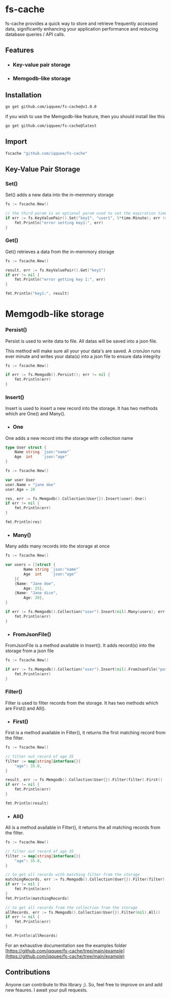 # fs-cache
fs-cache provides a quick way to store and retrieve frequently accessed data, significantly enhancing your application performance and reducing database queries / API calls.

## Features
- ### Key-value pair storage
- ### Memgodb-like storage

## Installation
```sh
go get github.com/iqquee/fs-cache@v1.0.0 
```
if you wish to use the Memgodb-like feature, then you should install like this
```sh
go get github.com/iqquee/fs-cache@latest
```

## Import
```sh
fscache "github.com/iqquee/fs-cache"
```

## Key-Value Pair Storage

### Set()
Set() adds a new data into the in-memmory storage
```go
fs := fscache.New()

// the third param is an optional param used to set the expiration time of the set data
if err := fs.KeyValuePair().Set("key1", "user1", 5*time.Minute); err != nil {
	fmt.Println("error setting key1:", err)
}
```

### Get()
Get() retrieves a data from the in-memmory storage
```go
fs := fscache.New()

result, err := fs.KeyValuePair().Get("key1")
if err != nil {
	fmt.Println("error getting key 1:", err)
}

fmt.Println("key1:", result)
```

# Memgodb-like storage
### Persist()
Persist is used to write data to file. All datas will be saved into a json file.

This method will make sure all your your data's are saved. A cronJon runs ever minute and writes your data(s) into a json file to ensure data integrity
```go
fs := fscache.New()

if err := fs.Memgodb().Persist(); err != nil {
	fmt.Println(err)
}
```

### Insert()
Insert is used to insert a new record into the storage. It has two methods which are One() and Many().

- ### One
One adds a new record into the storage with collection name
```go
type User struct {
	Name string `json:"name"`
	Age  int    `json:"age"`
}
```
```go
fs := fscache.New()

var user User
user.Name = "jane doe" 
user.Age = 20

res, err := fs.Memgodb().Collection(User{}).Insert(user).One()
if err != nil {
	fmt.Println(err)
}

fmt.Println(res)
```
- ### Many()
Many adds many records into the storage at once
```go
fs := fscache.New()

var users = []struct {
		Name string `json:"name"`
		Age  int    `json:"age"`
	}{
	{Name: "Jane doe",
		Age: 25},
	{Name: "Jane dice",
		Age: 20},
}

if err := fs.Memgodb().Collection("user").Insert(nil).Many(users); err != nil {
	fmt.Println(err)
}
```
- ### FromJsonFile()
FromJsonFile is a method available in Insert(). It adds record(s) into the storage from a json file
```go
fs := fscache.New()

if err := fs.Memgodb().Collection("user").Insert(nil).FromJsonFile("path to JSON file"); err != nil {
	fmt.Println(err)
}
```

### Filter()
Filter is used to filter records from the storage. It has two methods which are First() and All().

- ### First()
First is a method available in Filter(), it returns the first matching record from the filter.
```go
fs := fscache.New()

// filter out record of age 35
filter := map[string]interface{}{
	"age": 35.0,
}

result, err := fs.Memgodb().Collection(User{}).Filter(filter).First()
if err != nil {
	fmt.Println(err)
}

fmt.Println(result)
```

- ### All()
All is a method available in Filter(), it returns the all matching records from the filter.
```go
fs := fscache.New()

// filter out record of age 35
filter := map[string]interface{}{
	"age": 35.0,
}

// to get all records with matching filter from the storage
matchingRecords, err := fs.Memgodb().Collection(User{}).Filter(filter).All()
if err != nil {
	fmt.Println(err)
}
fmt.Println(matchingRecords)

// to get all records from the collection from the storage
allRecords, err := fs.Memgodb().Collection(User{}).Filter(nil).All()
if err != nil {
	fmt.Println(err)
}

fmt.Println(allRecords)
```


For an exhaustive documentation see the examples folder [https://github.com/iqquee/fs-cache/tree/main/example](https://github.com/iqquee/fs-cache/tree/main/example)

## Contributions
Anyone can contribute to this library ;). So, feel free to improve on and add new feaures. I await your pull requests.